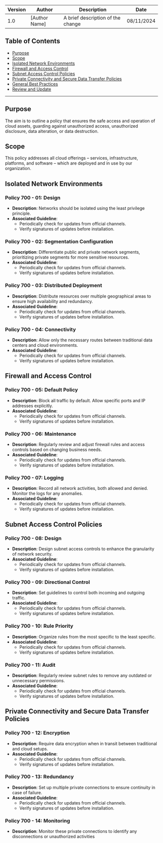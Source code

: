 | Version | Author         | Description                       | Date      |
|---------|----------------|-----------------------------------|-----------|
| 1.0     | [Author Name]  | A brief description of the change |08/11/2024 |

## Table of Contents

- [Purpose](#purpose)
- [Scope](#scope)
- [Isolated Network Environments](#isolated-network-environments)
- [Firewall and Access Control](#firewall-and-access-control)
- [Subnet Access Control Policies](#subnet-access-control-policies)
- [Private Connectivity and Secure Data Transfer Policies](#private-connectivity-and-secure-data-transfer-policies)
- [General Best Practices](#general-best-practices)
- [Review and Update](#review-and-update)

---

<a name="purpose"></a>

## Purpose

The aim is to outline a policy that ensures the safe access and operation of cloud assets, guarding against unauthorized access, unauthorized disclosure, data alteration, or data destruction.

<a name="scope"></a>

## Scope

This policy addresses all cloud offerings – services, infrastructure, platforms, and software – which are deployed and in use by our organization.

<a name="isolated-network-environments"></a>

## Isolated Network Environments

### Policy 700 - 01: Design

- **Description**: Networks should be isolated using the least privilege principle.
- **Associated Guideline**:
  - Periodically check for updates from official channels.
  - Verify signatures of updates before installation.

### Policy 700 - 02: Segmentation Configuration

- **Description**: Differentiate public and private network segments, prioritizing private segments for more sensitive resources.
- **Associated Guideline**:
  - Periodically check for updates from official channels.
  - Verify signatures of updates before installation.

### Policy 700 - 03: Distributed Deployment

- **Description**: Distribute resources over multiple geographical areas to ensure high availability and redundancy.
- **Associated Guideline**:
  - Periodically check for updates from official channels.
  - Verify signatures of updates before installation.

### Policy 700 - 04: Connectivity

- **Description**: Allow only the necessary routes between traditional data centers and cloud environments.
- **Associated Guideline**:
  - Periodically check for updates from official channels.
  - Verify signatures of updates before installation.

<a name="firewall-and-access-control"></a>

## Firewall and Access Control

### Policy 700 - 05: Default Policy

- **Description**: Block all traffic by default. Allow specific ports and IP addresses explicitly.
- **Associated Guideline**:
  - Periodically check for updates from official channels.
  - Verify signatures of updates before installation.

### Policy 700 - 06: Maintenance

- **Description**: Regularly review and adjust firewall rules and access controls based on changing business needs.
- **Associated Guideline**:
  - Periodically check for updates from official channels.
  - Verify signatures of updates before installation.

### Policy 700 - 07: Logging

- **Description**: Record all network activities, both allowed and denied. Monitor the logs for any anomalies.
- **Associated Guideline**:
  - Periodically check for updates from official channels.
  - Verify signatures of updates before installation.

<a name="subnet-access-control-policies"></a>

## Subnet Access Control Policies

### Policy 700 - 08: Design

- **Description**: Design subnet access controls to enhance the granularity of network security.
- **Associated Guideline**:
  - Periodically check for updates from official channels.
  - Verify signatures of updates before installation.

### Policy 700 - 09: Directional Control

- **Description**: Set guidelines to control both incoming and outgoing traffic.
- **Associated Guideline**:
  - Periodically check for updates from official channels.
  - Verify signatures of updates before installation.

### Policy 700 - 10: Rule Priority

- **Description**: Organize rules from the most specific to the least specific.
- **Associated Guideline**:
  - Periodically check for updates from official channels.
  - Verify signatures of updates before installation.

### Policy 700 - 11: Audit

- **Description**: Regularly review subnet rules to remove any outdated or unnecessary permissions.
- **Associated Guideline**:
  - Periodically check for updates from official channels.
  - Verify signatures of updates before installation.

<a name="private-connectivity-and-secure-data-transfer-policies"></a>

## Private Connectivity and Secure Data Transfer Policies

### Policy 700 - 12: Encryption

- **Description**: Require data encryption when in transit between traditional and cloud setups.
- **Associated Guideline**:
  - Periodically check for updates from official channels.
  - Verify signatures of updates before installation.

### Policy 700 - 13: Redundancy

- **Description**: Set up multiple private connections to ensure continuity in case of failure.
- **Associated Guideline**:
  - Periodically check for updates from official channels.
  - Verify signatures of updates before installation.

### Policy 700 - 14: Monitoring

- **Description**: Monitor these private connections to identify any disconnections or unauthorized activities
